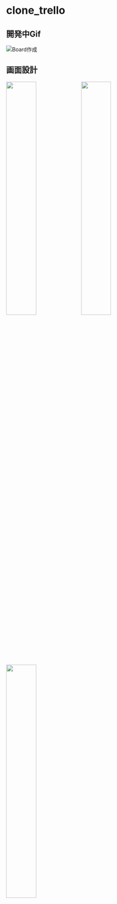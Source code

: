 # clone_trello

## 開発中Gif
![Board作成](https://user-images.githubusercontent.com/38938327/102718236-783ec880-432a-11eb-86c3-0de7c24a9e13.gif)


## 画面設計

<img src="https://user-images.githubusercontent.com/38938327/102679581-ffd5eb80-41f3-11eb-849d-de1f6907b563.png" width=40%><img src="https://user-images.githubusercontent.com/38938327/102679584-006e8200-41f4-11eb-920a-a99ba7492d46.png" width=40%>
<img src="https://user-images.githubusercontent.com/38938327/102679577-fd739180-41f3-11eb-892c-9235180848eb.png" width=40%>
